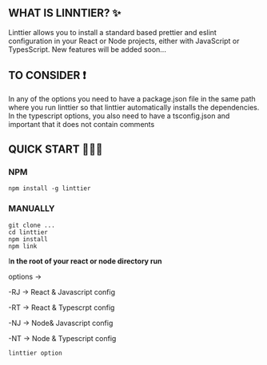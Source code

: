

## WHAT IS LINNTIER? ✨

Linttier allows you to install a standard based prettier and eslint configuration in your React or Node projects, either with JavaScript or TypesScript.
New features will be added soon...

## TO CONSIDER ❗

In any of the options you need to have a package.json file in the same path where you run linttier so that linttier automatically installs the dependencies.
In the typescript options, you also need to have a tsconfig.json and important that it does not contain comments

## QUICK START 🏃🏽‍♂️

### NPM

```
npm install -g linttier
```

### MANUALLY

```
git clone ...
cd linttier
npm install
npm link
```

I**n the root of your react or node directory run**

options →

-RJ → React & Javascript config

-RT → React & Typescrpt config

-NJ → Node& Javascript config

-NT → Node & Typescript config

```
linttier option
```


